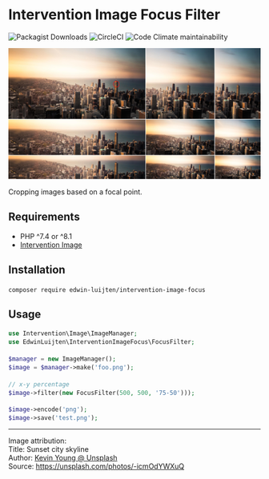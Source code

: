 # Intervention Image Focus Filter

![Packagist Downloads](https://img.shields.io/packagist/dt/edwin-luijten/intervention-image-focus?style=flat-square)
![CircleCI](https://img.shields.io/circleci/build/github/Edwin-Luijten/intervention-image-focus/main?style=flat-square)
![Code Climate maintainability](https://img.shields.io/codeclimate/maintainability/Edwin-Luijten/intervention-image-focus?style=flat-square)

![Example](example.png)

Cropping images based on a focal point.

## Requirements
- PHP ^7.4 or ^8.1
- [Intervention Image](http://image.intervention.io/)

## Installation
```composer require edwin-luijten/intervention-image-focus```

## Usage
```php
use Intervention\Image\ImageManager;
use EdwinLuijten\InterventionImageFocus\FocusFilter;

$manager = new ImageManager();
$image = $manager->make('foo.png');

// x-y percentage
$image->filter(new FocusFilter(500, 500, '75-50')));

$image->encode('png');
$image->save('test.png');
```

---
Image attribution:  
Title: Sunset city skyline  
Author: [Kevin Young @ Unsplash](https://unsplash.com/photos/-icmOdYWXuQ)  
Source: https://unsplash.com/photos/-icmOdYWXuQ
